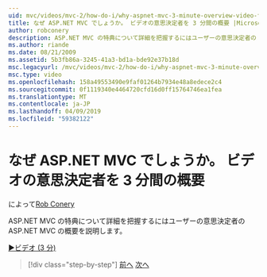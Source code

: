 ```yaml
---
uid: mvc/videos/mvc-2/how-do-i/why-aspnet-mvc-3-minute-overview-video-for-decision-makers
title: なぜ ASP.NET MVC でしょうか。 ビデオの意思決定者を 3 分間の概要 |Microsoft Docs
author: robconery
description: ASP.NET MVC の特典について詳細を把握するにはユーザーの意思決定者の ASP.NET MVC の概要を説明します。
ms.author: riande
ms.date: 08/21/2009
ms.assetid: 5b3fb86a-3245-41a3-bd1a-bde92e37b18d
msc.legacyurl: /mvc/videos/mvc-2/how-do-i/why-aspnet-mvc-3-minute-overview-video-for-decision-makers
msc.type: video
ms.openlocfilehash: 158a49553490e9faf01264b7934e48a8edece2c4
ms.sourcegitcommit: 0f1119340e4464720cfd16d0ff15764746ea1fea
ms.translationtype: MT
ms.contentlocale: ja-JP
ms.lasthandoff: 04/09/2019
ms.locfileid: "59382122"
---
```

# <a name="why-aspnet-mvc-3-minute-overview-video-for-decision-makers"></a>なぜ ASP.NET MVC でしょうか。 ビデオの意思決定者を 3 分間の概要

によって[Rob Conery](https://github.com/robconery)

ASP.NET MVC の特典について詳細を把握するにはユーザーの意思決定者の ASP.NET MVC の概要を説明します。

[&#9654;ビデオ (3 分)](https://channel9.msdn.com/Blogs/ASP-NET-Site-Videos/why-aspnet-mvc-3-minute-overview-video-for-decision-makers)

> [!div class="step-by-step"]
> [前へ](what-is-aspnet-mvc-80-minute-technical-video-for-developers-building-nerddinner.md)
> [次へ](aspnet-mvc-how-10-minute-technical-video-for-developers.md)
